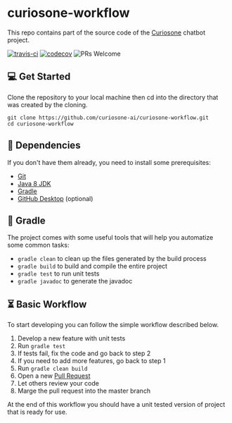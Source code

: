 # curiosone-workflow
This repo contains part of the source code of the [Curiosone](https://github.com/curiosone-ai/curiosone) chatbot project.

[![travis-ci](https://travis-ci.org/curiosone-ai/curiosone-workflow.svg?branch=master)](https://travis-ci.org/curiosone-ai/curiosone-workflow)
[![codecov](https://codecov.io/gh/curiosone-ai/curiosone-workflow/branch/master/graph/badge.svg)](https://codecov.io/gh/curiosone-ai/curiosone-workflow)
![PRs Welcome](https://img.shields.io/badge/PRs-welcome-brightgreen.svg)

## 💻 Get Started
Clone the repository to your local machine then cd into
the directory that was created by the cloning.

```
git clone https://github.com/curiosone-ai/curiosone-workflow.git
cd curiosone-workflow
```

## 👾 Dependencies
If you don't have them already, you need to install some prerequisites:

* [Git](http://git-scm.com/downloads)
* [Java 8 JDK](http://www.oracle.com/technetwork/pt/java/javase/downloads/index.html)
* [Gradle](https://gradle.org/install)
* [GitHub Desktop](https://desktop.github.com/) (optional)


## 🍹 Gradle
The project comes with some useful tools that will help you automatize some common tasks:

* `gradle clean` to clean up the files generated by the build process
* `gradle build` to build and compile the entire project
* `gradle test` to run unit tests
* `gradle javadoc` to generate the javadoc

## ⏳ Basic Workflow
To start developing you can follow the simple workflow described below.

1. Develop a new feature with unit tests
2. Run `gradle test`
3. If tests fail, fix the code and go back to step 2
4. If you need to add more features, go back to step 1
5. Run `gradle clean build`
6. Open a new [Pull Request](https://github.com/curiosone-ai/curiosone-workflow/compare)
7. Let others review your code
8. Marge the pull request into the master branch

At the end of this workflow you should have a unit tested version of project that is ready for use.
